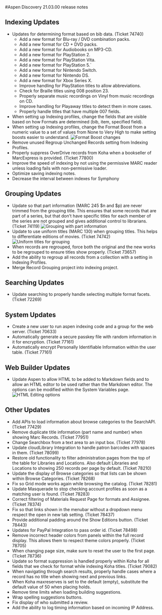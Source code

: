 #Aspen Discovery 21.03.00 release notes

## Indexing Updates 
- Updates for determining format based on bib data. (Ticket 74740)
  - Add a new format for Blu-ray / DVD combination packs.
  - Add a new format for CD + DVD packs.
  - Add a new format for Audiobooks on MP3-CD.
  - Add a new format for PlayStation 2.
  - Add a new format for PlayStation Vita.
  - Add a new format for PlayStation 5.`
  - Add a new format for Nintendo Switch. 
  - Add a new format for Nintendo DS. 
  - Add a new format for Xbox Series X. 
  - Improve handling for PlayStation titles to allow abbreviations. 
  - Check for Braille titles using 008 position 23.
  - Properly separate music recordings on Vinyl from music recordings on CD.
  - Improve handling for Playaway titles to detect them in more cases. 
  - Properly handle titles that have multiple 007 fields. 
- When setting up Indexing profiles, change the fields that are visible based on how Formats are determined (bib, item, specified field). 
- When setting up Indexing profiles, change the Format Boost from a numeric value to a set of values from None to Very High to make setting boosts easier to understand. 
  ![Format Boost changes](/release_notes/images/21_03_00_format_boosting.png)
- Remove unused Regroup Unchanged Records setting from Indexing Profiles. 
- Properly suppress OverDrive records from Koha when a bookseller of MarcExpress is provided. (Ticket 77800)
- Improve the speed of indexing by not using the permissive MARC reader unless loading fails with non-permissive loader. 
- Optimize saving indexing notes.
- Decrease the interval between indexes for Symphony

## Grouping Updates
- Update so that part information (MARC 245 $n and $p) are never trimmed from the grouping title. This ensures that some records that are part of a series, but that don't have specific titles for each member of the series are not grouped and gives additional control to librarians. (Ticket 74119)
  ![Grouping with part information](/release_notes/images/21_03_grouping_with_part_information.png)
- Update to use uniform titles (MARC 130) when grouping titles.  This helps to differentiate editions of movies. (Ticket 74742)
  ![Uniform titles for grouping](/release_notes/images/21_03_00_record_grouping_uniform_title.png)
- When records are regrouped, force both the original and the new works to be regrouped to ensure titles show properly. (Ticket 73657)
- Add the ability to regroup all records from a collection with a setting in Indexing Profiles. 
- Merge Record Grouping project into indexing project. 

## Searching Updates
- Update searching to properly handle selecting multiple format facets. (Ticket 72269)

## System Updates
- Create a new user to run aspen indexing code and a group for the web server. (Ticket 70633)
- Automatically generate a secure passkey file with random information in it for encryption. (Ticket 77161)
- Automatically encrypt Personally Identifiable Information within the user table. (Ticket 77161)

## Web Builder Updates
- Update Aspen to allow HTML to be added to Markdown fields and to allow an HTML editor to be used rather than the Markdown editor.  The options can be modified within the System Variables page. 
  ![HTML Editing options](/release_notes/images/21_03_00_html_edit_options.png)

## Other Updates
- Add APIs to load information about browse categories to the SearchAPI. (Ticket 77429)
- Remove duplicate title information (part name and number) when showing Marc Records. (Ticket 77951)
- Change Searchbox from a text area to an input box. (Ticket 77978)
- Update cloudLibrary Integration to handle patron barcodes with spaces in them.  (Ticket 78099)
- Restore old functionality to filter administration pages from the top of the table for Libraries and Locations.  Also default Libraries and Locations to showing 250 records per page by default. (Ticket 78210)
- Update the display of Browse categories so that lists can be shown within Browse Categories. (Ticket 78268)
- Fix so Grid mode works again while browsing the catalog. (Ticket 78281)
- Update Masquerade to stop checking account profiles as soon as a matching user is found. (Ticket 78283)
- Correct filtering of Materials Request Page for formats and Assignee. (Ticket 78374)
- Fix so that links shown in the menubar without a dropdown menu respect the open in new tab setting. (Ticket 78437)
- Provide additional padding around the Show Editions button. (Ticket 78443)
- Updates for PayPal Integration to pass order id. (Ticket 78498)
- Remove incorrect header colors from panels within the full record display. This allows them to respect theme colors properly. (Ticket 78705)
- When changing page size, make sure to reset the user to the first page. (Ticket 78736)
- Update so format suppression is handled properly within Koha for all fields that we check for format while indexing Koha titles. (Ticket 79082)
- When navigating through search results, properly handle cases where a record has no title when showing next and previous links.
- When Koha maxreserves is set to the default (empty), substitute the default value of 50 when placing holds. 
- Remove time limits when loading building suggestions.
- Wrap spelling suggestions buttons.
- Fix display of who submitted a review.
- Add the ability to log timing information based on incoming IP Address. 